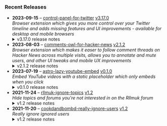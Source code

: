 ### Recent Releases

<!-- RECENT_RELEASES -->
<ul>
<li>
  <strong>2023-09-15</strong> – <a href="https://github.com/insin/control-panel-for-twitter">control-panel-for-twitter</a> <a href="https://github.com/insin/control-panel-for-twitter/releases/tag/v3.17.0">v3.17.0</a>
  <div><em>Browser extension which gives you more control over your Twitter timeline and adds missing features and UI improvements - available for desktop and mobile browsers</em></div>
  <details><summary>v3.17.0 release notes</summary><ul>
<li>Added a new option for restoring the Quote Tweets link under Tweets
<ul>
<li>This was previously bundled into the "Replace X branding changes" option</li>
</ul>
</li>
<li>Added hiding of "Verified Followers" to the option for hiding "Verified" tabs</li>
<li>Hide the Subcriptions tab when viewing Followers/Following</li>
<li>Replaced the "Post engagements" heading with "Tweet interactions"</li>
<li>Fixed hiding Follower count metrics</li>
<li>Fixed hiding the Subs tab when viewing a profile which has Affiliates</li>
<li>Fixed the profile page not being handled when viewing the Affiliates tab on a verified org profile</li>
<li>Fixed some Bulgarian translations which were accidentally using Arabic strings</li>
</ul>
<hr>
<p>Available in the following extension stores:</p>
<p><a href="https://apps.apple.com/app/id1668516167?platform=iphone" rel="nofollow"><img src="https://user-images.githubusercontent.com/226692/216768643-4756e33c-1e61-41a7-9c56-9bd80f10bcc9.png" alt="Apple App Store" style="max-width: 100%;"></a> <a href="https://chrome.google.com/webstore/detail/control-panel-for-twitter" rel="nofollow"><img src="https://user-images.githubusercontent.com/226692/212897023-9e66b1b0-e1cd-44df-a4f2-3d5bda80c5f8.png" alt="Chrome" style="max-width: 100%;"></a></p>
<hr>
<h2>Screenshots</h2>
<h3>Followers/Following page</h3>
<table>
<thead>
<tr>
<th>Before</th>
<th>After</th>
</tr>
</thead>
<tbody>
<tr>
<td><a target="_blank" rel="noopener noreferrer" href="https://github.com/insin/control-panel-for-twitter/assets/226692/470f7763-fbd9-40ba-8241-7cdafe2d3750"><img src="https://github.com/insin/control-panel-for-twitter/assets/226692/470f7763-fbd9-40ba-8241-7cdafe2d3750" style="max-width: 100%;"></a></td>
<td><a target="_blank" rel="noopener noreferrer" href="https://github.com/insin/control-panel-for-twitter/assets/226692/113b80cf-652c-4ab0-815c-02e350d7e3ca"><img src="https://github.com/insin/control-panel-for-twitter/assets/226692/113b80cf-652c-4ab0-815c-02e350d7e3ca" style="max-width: 100%;"></a></td>
</tr>
</tbody>
</table>
<h3>Quote Tweets page</h3>
<table>
<thead>
<tr>
<th>Before</th>
<th>After</th>
</tr>
</thead>
<tbody>
<tr>
<td><a target="_blank" rel="noopener noreferrer" href="https://github.com/insin/control-panel-for-twitter/assets/226692/a196070a-f7b5-4e1d-81ee-3a45caa1b29b"><img src="https://github.com/insin/control-panel-for-twitter/assets/226692/a196070a-f7b5-4e1d-81ee-3a45caa1b29b" style="max-width: 100%;"></a></td>
<td><a target="_blank" rel="noopener noreferrer" href="https://github.com/insin/control-panel-for-twitter/assets/226692/7c8b49a9-a6c8-4d2b-b43c-63d1c629adda"><img src="https://github.com/insin/control-panel-for-twitter/assets/226692/7c8b49a9-a6c8-4d2b-b43c-63d1c629adda" style="max-width: 100%;"></a></td>
</tr>
</tbody>
</table>
<h2>New/Changed Options</h2>
<table>
<thead>
<tr>
<th>Firefox</th>
<th>Safari on iPhone</th>
</tr>
</thead>
<tbody>
<tr>
<td><a target="_blank" rel="noopener noreferrer" href="https://github.com/insin/control-panel-for-twitter/assets/226692/5a3c7e43-c3ff-4f95-86a2-f42a92c4e3eb"><img src="https://github.com/insin/control-panel-for-twitter/assets/226692/5a3c7e43-c3ff-4f95-86a2-f42a92c4e3eb" style="max-width: 100%;"></a></td>
<td><a target="_blank" rel="noopener noreferrer" href="https://github.com/insin/control-panel-for-twitter/assets/226692/7a5956a7-7a1b-4d59-a948-08337a5d1e5b"><img src="https://github.com/insin/control-panel-for-twitter/assets/226692/7a5956a7-7a1b-4d59-a948-08337a5d1e5b" style="max-width: 100%;"></a></td>
</tr>
</tbody>
</table></details>
</li>
<li>
  <strong>2023-08-03</strong> – <a href="https://github.com/insin/comments-owl-for-hacker-news">comments-owl-for-hacker-news</a> <a href="https://github.com/insin/comments-owl-for-hacker-news/releases/tag/v2.1.2">v2.1.2</a>
  <div><em>Browser extension which makes it easer to follow comment threads on Hacker News across multiple visits, allows you to annotate and mute users, and other UI tweaks and mobile UX improvements</em></div>
  <details><summary>v2.1.2 release notes</summary><ul>
<li>Don't hide comment nav links, as this also contains edit and other useful controls</li>
</ul>
<hr>
<p>Available in the following extension stores:</p>
<p><a href="https://apps.apple.com/us/app/comments-owl-for-hacker-news/id6451333500" rel="nofollow"><img src="https://user-images.githubusercontent.com/226692/216768643-4756e33c-1e61-41a7-9c56-9bd80f10bcc9.png" alt="Apple App Store" style="max-width: 100%;"></a> <a href="https://addons.mozilla.org/en-US/firefox/addon/hn-comments-owl/" rel="nofollow"><img src="https://user-images.githubusercontent.com/226692/212897487-f3993495-2032-44a4-b0c6-1bd1d9cc56dd.png" alt="Firefox" style="max-width: 100%;"></a> <a href="https://chrome.google.com/webstore/detail/kpoggabejgbenjahggloahnnaolmfock?authuser=0&amp;hl=en" rel="nofollow"><img src="https://user-images.githubusercontent.com/226692/212897023-9e66b1b0-e1cd-44df-a4f2-3d5bda80c5f8.png" alt="Chrome" style="max-width: 100%;"></a></p></details>
</li>
<li>
  <strong>2023-07-19</strong> – <a href="https://github.com/insin/astro-lazy-youtube-embed">astro-lazy-youtube-embed</a> <a href="https://github.com/insin/astro-lazy-youtube-embed/releases/tag/v0.1.0">v0.1.0</a>
  <div><em>Embed YouTube videos with a static placeholder which only embeds when you click</em></div>
  <details><summary>v0.1.0 release notes</summary><h2>Breaking changes</h2>
<ul>
<li>Changed the export from <code>default</code> to a named <code>YouTube</code> export</li>
<li>Renamed the <code>videoCode</code> prop to <code>videoId</code> to match what YouTube uses in their docs</li>
</ul>
<h2>New</h2>
<ul>
<li>Added an <code>embedParams</code> prop to expose all the settings from the <a href="https://developers.google.com/youtube/player_parameters#Parameters" rel="nofollow">YouTube Iframe Player API</a>
<ul>
<li>Default is <code>{autoplay: 1, modestbranding: 1}</code></li>
</ul>
</li>
<li>Added a <code>thumbNailRes</code> prop to let you choose the thumbnail size/quality which is used
<ul>
<li>Default is <code>'standard'</code> (which is bigger than <code>'high'</code> - go figure)</li>
<li>Not all videos have all thumbnail sizes (especially older ones), so you may have to tweak this on a per-video basis</li>
</ul>
</li>
</ul></details>
</li>
<li>
  <strong>2021-11-24</strong> – <a href="https://github.com/insin/rllmuk-ignore-topics">rllmuk-ignore-topics</a> <a href="https://github.com/insin/rllmuk-ignore-topics/releases/tag/v1.2">v1.2</a>
  <div><em>Hide topics and forums you're not interested in on the Rllmuk forum</em></div>
  <details><summary>v1.2 release notes</summary><ul>
<li>Added support for the Fluid view</li>
<li>Added a collapse control for the Fluid sidebar</li>
</ul></details>
</li>
<li>
  <strong>2021-11-20</strong> – <a href="https://github.com/insin/cookdandbombd-really-ignore-users">cookdandbombd-really-ignore-users</a> <a href="https://github.com/insin/cookdandbombd-really-ignore-users/releases/tag/v1.2">v1.2</a>
  <div><em>Really ignore ignored users</em></div>
  <details><summary>v1.2 release notes</summary><p>Updated for new theme</p>
<p>Added re-striping of posts so it doesn't look weird when posts are hidden</p></details>
</li>
</ul>
<!-- /RECENT_RELEASES -->
